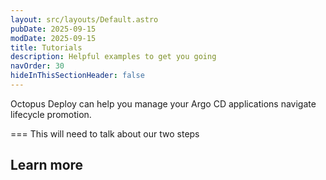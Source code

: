 ```yaml
---
layout: src/layouts/Default.astro
pubDate: 2025-09-15
modDate: 2025-09-15
title: Tutorials
description: Helpful examples to get you going
navOrder: 30
hideInThisSectionHeader: false
---
```


Octopus Deploy can help you manage your Argo CD applications navigate lifecycle promotion.

===
This will need to talk about our two steps

## Learn more

